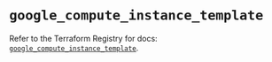 # `google_compute_instance_template`

Refer to the Terraform Registry for docs: [`google_compute_instance_template`](https://registry.terraform.io/providers/hashicorp/google/5.30.0/docs/resources/compute_instance_template).
